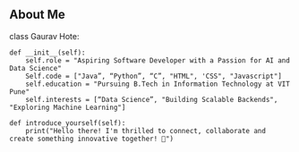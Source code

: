 About Me
--------

 class Gaurav Hote:

    def __init__(self):
        self.role = "Aspiring Software Developer with a Passion for AI and Data Science"
        Self.code = ["Java”, “Python”, “C”, "HTML", 'CSS", "Javascript"]
        self.education = "Pursuing B.Tech in Information Technology at VIT Pune"
        self.interests = [“Data Science”, "Building Scalable Backends", "Exploring Machine Learning"]
        
    def introduce_yourself(self):
        print("Hello there! I'm thrilled to connect, collaborate and create something innovative together! 🚀")
